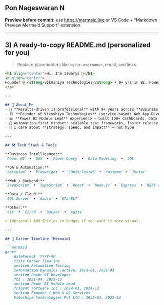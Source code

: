 Pon Nageswaran N
-----------------

**Preview before commit:** use <https://mermaid.live> or VS Code + “Markdown Preview Mermaid Support” extension.

---

## 3) A **ready-to-copy README.md** (personalized for you)

> Replace placeholders like `<your-username>`, email, and links.

```markdown
<h1 align="center">Hi, I'm Iswarya 👋</h1>
<p align="center">
Founder @ <strong>Vikoshiya Technologies</strong> • 9+ yrs in BI, Power BI, QA Automation & Web App Development
</p>

---

## 🚀 About Me
- 🧠 **Results-driven IT professional** with 9+ years across **Business Intelligence, QA Automation, Web Application Development, and Data Analytics**
- 🏗️ **Founder of Vikoshiya Technologies** (service-based: Web App Development & QA Services)
- 📊 **Power BI Module Lead** experience — built 100+ dashboards, data models, and DAX measures for enterprise clients
- 🤖 Automation-first mindset: scalable test frameworks, faster release cycles, and performance improvements
- 🧭 I care about **strategy, speed, and impact** — not hype

---

## 🛠️ Tech Stack & Tools

**Business Intelligence:**  
`Power BI` • `DAX` • `Power Query` • `Data Modeling` • `SQL`

**QA & Automation:**  
`Selenium` • `Playwright` • `JUnit/TestNG` • `Postman` • `JMeter`

**Web / Backend:**  
`JavaScript` • `TypeScript` • `React` • `Node.js` • `Express` • `REST APIs`

**Data / Cloud:**  
`SQL Server` • `Azure` • `ETL/ELT`

**Other:**  
`Git` • `CI/CD` • `Docker` • `Agile`

> (Optional) Add Shields.io badges if you want it more visual.

---

## 🧭 Career Timeline (Mermaid)

```mermaid
gantt
    dateFormat  YYYY-MM
    title Career Timeline
    section Automation Testing
    Information Dynamics :active, 2016-01, 2021-03
    section Power BI Developer
    TCS : 2021-04, 2023-12
    section Power BI Module Lead
    Trigent Software Inc : 2024-01, 2024-12
    section Founder / Web & QA Services
    Vikoshiya Technologies Pvt Ltd : 2025-01, 2025-12
